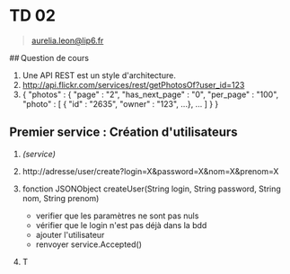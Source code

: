 TD 02
=====

> aurelia.leon@lip6.fr


## Question de cours
    
1. Une API REST est un style d'architecture.
2. http://api.flickr.com/services/rest/getPhotosOf?user_id=123
3.  { "photos" :
        {
            "page" : "2",
            "has_next_page" : "0",
            "per_page" : "100",
            "photo" :
            [
                { "id" : "2635", "owner" : "123", ...},
                ...
            ]
        }
    }

## Premier service : Création d'utilisateurs

1. _(service)_
2. http://adresse/user/create?login=X&password=X&nom=X&prenom=X
3. fonction JSONObject createUser(String login, String password, String nom, String prenom)
    - verifier que les paramètres ne sont pas nuls
    - vérifier que le login n'est pas déjà dans la bdd
    - ajouter l'utilisateur
    - renvoyer service.Accepted()

4. T
